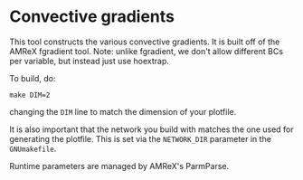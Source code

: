 # Convective gradients

This tool constructs the various convective gradients.  It is built
off of the AMReX fgradient tool.  Note: unlike fgradient, we don't
allow different BCs per variable, but instead just use hoextrap.

To build, do:

```
make DIM=2
```

changing the `DIM` line to match the dimension of your plotfile.

It is also important that the network you build with matches
the one used for generating the plotfile.  This is set via
the `NETWORK_DIR` parameter in the `GNUmakefile`.

Runtime parameters are managed by AMReX's ParmParse.




